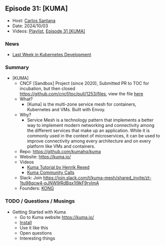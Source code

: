 ## Episode 31: [KUMA]

- Host: [Carlos Santana](https://github.com/csantanapr)
- Date: 2024/10/03
- Videos: [Playlist](https://www.youtube.com/playlist?list=PLj6h78yzYM2PnyOsrsCbR_kqjCKfPObHK), [Episode 31 [KUMA]](https://www.youtube.com/watch?v=o0t7Omorml4)

### News

-  [Last Week in Kubernetes Development](https://lwkd.info/2024/20240925)

### Summary

- [KUMA]
  - CNCF [Sandbox] Project (since 2020), Submitted PR to TOC for incubation, but then closed https://github.com/cncf/toc/pull/1253/files, view the file [here](https://github.com/lahabana/toc/blob/1195ef7c3fde9ce11943972b1126a212282d7026/proposals/incubation/kuma.md)
  - What?
    - [Kuma] is the multi-zone service mesh for containers, Kubernetes and VMs. Built with Envoy.
  - Why?
    - Service Mesh is a technology pattern that implements a better way to implement modern networking and connectivity among the different services that make up an application. While it is commonly used in the context of microservices, it can be used to improve connectivity among every architecture and on every platform like VMs and containers.
  - Repo: https://github.com/kumahq/kuma
  - Website: https://kuma.io/
  - Videos
    - [Kuma Tutorial by Henrik Rexed]()
    - [Kuma Community Calls](https://www.youtube.com/playlist?list=PLg_AhYkg50viOMrea6Nm3t9JCempVyLcj)
  - Slack: Join https://join.slack.com/t/kuma-mesh/shared_invite/zt-1tu98qcw4-pJNW9lRdBqx1I9kF9rvImA
  - Founders: [KONG](https://konghq.com/)

### TODO / Questions / Musings

- Getting Started with Kuma
  - Go to Kuma website https://kuma.io/
  - [Install](https://kuma.io/docs/2.8.x/quickstart/kubernetes-demo/)
  - Use it like this
  - Open questions
  - Interesting things
